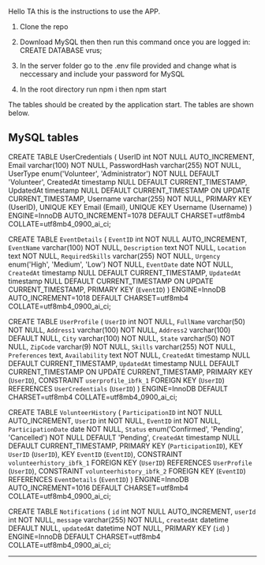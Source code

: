 Hello TA this is the instructions to use the APP.

1. Clone the repo

2. Download MySQL then then run this command once you are logged in:
CREATE DATABASE vrus;

3. In the server folder go to the .env file provided and change what is neccessary and include your password for MySQL

4. In the root directory run npm i then npm start

The tables should be created by the application start. The tables are shown below.
   
MySQL tables
------------------------------------------------------------------------------ 
CREATE TABLE UserCredentials (
  UserID int NOT NULL AUTO_INCREMENT,
  Email varchar(100) NOT NULL,
  PasswordHash varchar(255) NOT NULL,
  UserType enum('Volunteer', 'Administrator') NOT NULL DEFAULT 'Volunteer',
  CreatedAt timestamp NULL DEFAULT CURRENT_TIMESTAMP,
  UpdatedAt timestamp NULL DEFAULT CURRENT_TIMESTAMP ON UPDATE CURRENT_TIMESTAMP,
  Username varchar(255) NOT NULL,
  PRIMARY KEY (UserID),
  UNIQUE KEY Email (Email),
  UNIQUE KEY Username (Username)
) ENGINE=InnoDB AUTO_INCREMENT=1078 DEFAULT CHARSET=utf8mb4 COLLATE=utf8mb4_0900_ai_ci;

CREATE TABLE `EventDetails` (
  `EventID` int NOT NULL AUTO_INCREMENT,
  `EventName` varchar(100) NOT NULL,
  `Description` text NOT NULL,
  `Location` text NOT NULL,
  `RequiredSkills` varchar(255) NOT NULL,
  `Urgency` enum('High', 'Medium', 'Low') NOT NULL,
  `EventDate` date NOT NULL,
  `CreatedAt` timestamp NULL DEFAULT CURRENT_TIMESTAMP,
  `UpdatedAt` timestamp NULL DEFAULT CURRENT_TIMESTAMP ON UPDATE CURRENT_TIMESTAMP,
  PRIMARY KEY (`EventID`)
) ENGINE=InnoDB AUTO_INCREMENT=1018 DEFAULT CHARSET=utf8mb4 COLLATE=utf8mb4_0900_ai_ci;

CREATE TABLE `UserProfile` (
  `UserID` int NOT NULL,
  `FullName` varchar(50) NOT NULL,
  `Address1` varchar(100) NOT NULL,
  `Address2` varchar(100) DEFAULT NULL,
  `City` varchar(100) NOT NULL,
  `State` varchar(50) NOT NULL,
  `ZipCode` varchar(9) NOT NULL,
  `Skills` varchar(255) NOT NULL,
  `Preferences` text,
  `Availability` text NOT NULL,
  `CreatedAt` timestamp NULL DEFAULT CURRENT_TIMESTAMP,
  `UpdatedAt` timestamp NULL DEFAULT CURRENT_TIMESTAMP ON UPDATE CURRENT_TIMESTAMP,
  PRIMARY KEY (`UserID`),
  CONSTRAINT `userprofile_ibfk_1` FOREIGN KEY (`UserID`) REFERENCES `UserCredentials` (`UserID`)
) ENGINE=InnoDB DEFAULT CHARSET=utf8mb4 COLLATE=utf8mb4_0900_ai_ci;

CREATE TABLE `VolunteerHistory` (
  `ParticipationID` int NOT NULL AUTO_INCREMENT,
  `UserID` int NOT NULL,
  `EventID` int NOT NULL,
  `ParticipationDate` date NOT NULL,
  `Status` enum('Confirmed', 'Pending', 'Cancelled') NOT NULL DEFAULT 'Pending',
  `CreatedAt` timestamp NULL DEFAULT CURRENT_TIMESTAMP,
  PRIMARY KEY (`ParticipationID`),
  KEY `UserID` (`UserID`),
  KEY `EventID` (`EventID`),
  CONSTRAINT `volunteerhistory_ibfk_1` FOREIGN KEY (`UserID`) REFERENCES `UserProfile` (`UserID`),
  CONSTRAINT `volunteerhistory_ibfk_2` FOREIGN KEY (`EventID`) REFERENCES `EventDetails` (`EventID`)
) ENGINE=InnoDB AUTO_INCREMENT=1016 DEFAULT CHARSET=utf8mb4 COLLATE=utf8mb4_0900_ai_ci;

CREATE TABLE `Notifications` (
  `id` int NOT NULL AUTO_INCREMENT,
  `userId` int NOT NULL,
  `message` varchar(255) NOT NULL,
  `createdAt` datetime DEFAULT NULL,
  `updatedAt` datetime NOT NULL,
  PRIMARY KEY (`id`)
) ENGINE=InnoDB DEFAULT CHARSET=utf8mb4 COLLATE=utf8mb4_0900_ai_ci;

------------------------------------------------------------------------------ 

